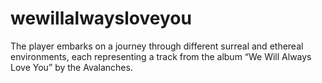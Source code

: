 # wewillalwaysloveyou
The player embarks on a journey through different surreal and ethereal environments, each representing a track from the album “We Will Always Love You” by the Avalanches.
